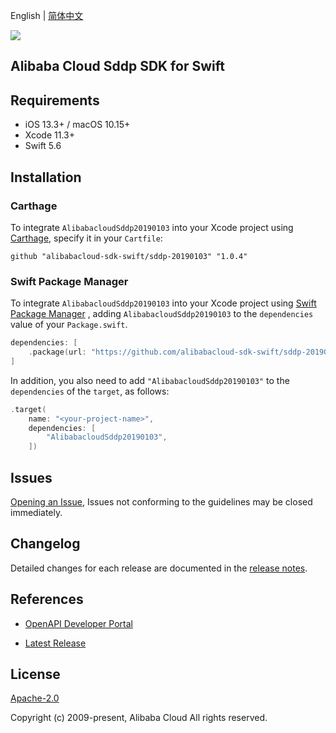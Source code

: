 English | [简体中文](README-CN.md)

![](https://aliyunsdk-pages.alicdn.com/icons/AlibabaCloud.svg)

## Alibaba Cloud Sddp SDK for Swift

## Requirements

- iOS 13.3+ / macOS 10.15+
- Xcode 11.3+
- Swift 5.6

## Installation

### Carthage

To integrate `AlibabacloudSddp20190103` into your Xcode project using [Carthage](https://github.com/Carthage/Carthage), specify it in your `Cartfile`:

```ogdl
github "alibabacloud-sdk-swift/sddp-20190103" "1.0.4"
```

### Swift Package Manager

To integrate `AlibabacloudSddp20190103` into your Xcode project using [Swift Package Manager](https://swift.org/package-manager/) , adding `AlibabacloudSddp20190103` to the `dependencies` value of your `Package.swift`.

```swift
dependencies: [
    .package(url: "https://github.com/alibabacloud-sdk-swift/sddp-20190103.git", from: "1.0.4")
]
```

In addition, you also need to add `"AlibabacloudSddp20190103"` to the `dependencies` of the `target`, as follows:

```swift
.target(
    name: "<your-project-name>",
    dependencies: [
        "AlibabacloudSddp20190103",
    ])
```

## Issues

[Opening an Issue](https://github.com/alibabacloud-sdk-swift/sddp-20190103/issues/new), Issues not conforming to the guidelines may be closed immediately.

## Changelog

Detailed changes for each release are documented in the [release notes](./ChangeLog.txt).

## References

* [OpenAPI Developer Portal](https://next.api.alibabacloud.com/home)
- [Latest Release](https://github.com/alibabacloud-sdk-swift/sddp-20190103)

## License

[Apache-2.0](http://www.apache.org/licenses/LICENSE-2.0)

Copyright (c) 2009-present, Alibaba Cloud All rights reserved.
